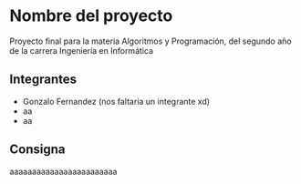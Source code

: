 # Nombre del proyecto
Proyecto final para la materia Algoritmos y Programación, del segundo año de la carrera Ingeniería en Informática

## Integrantes
* Gonzalo Fernandez (nos faltaria un integrante xd)
* aa
* aa

## Consigna
aaaaaaaaaaaaaaaaaaaaaaaa
